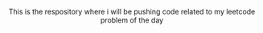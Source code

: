 <p color="yellow" align="center" >
This is the respository where i will be pushing code related to my leetcode problem of the day
</p>

